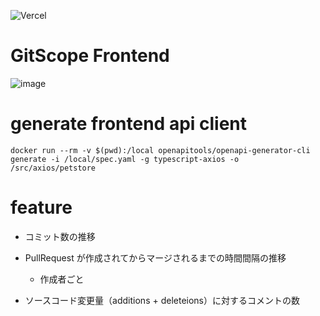![Vercel](https://vercelbadge.vercel.app/api/daisuke-awaji/gitscope-frontend)

# GitScope Frontend

![image](https://user-images.githubusercontent.com/20736455/115806612-100c0a80-a422-11eb-97d8-9ace015a7062.png)

# generate frontend api client

```
docker run --rm -v $(pwd):/local openapitools/openapi-generator-cli generate -i /local/spec.yaml -g typescript-axios -o /src/axios/petstore
```

# feature

- コミット数の推移
- PullRequest が作成されてからマージされるまでの時間間隔の推移

  - 作成者ごと

- ソースコード変更量（additions + deleteions）に対するコメントの数
